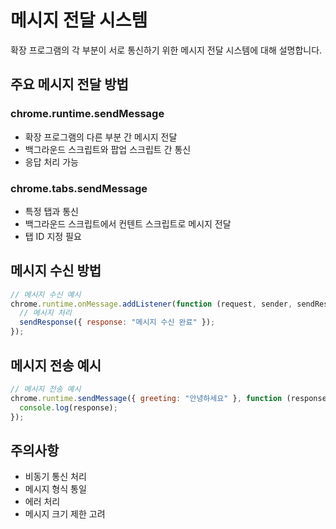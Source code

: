 # 메시지 전달 시스템

확장 프로그램의 각 부분이 서로 통신하기 위한 메시지 전달 시스템에 대해 설명합니다.

## 주요 메시지 전달 방법

### chrome.runtime.sendMessage

- 확장 프로그램의 다른 부분 간 메시지 전달
- 백그라운드 스크립트와 팝업 스크립트 간 통신
- 응답 처리 가능

### chrome.tabs.sendMessage

- 특정 탭과 통신
- 백그라운드 스크립트에서 컨텐트 스크립트로 메시지 전달
- 탭 ID 지정 필요

## 메시지 수신 방법

```javascript
// 메시지 수신 예시
chrome.runtime.onMessage.addListener(function (request, sender, sendResponse) {
  // 메시지 처리
  sendResponse({ response: "메시지 수신 완료" });
});
```

## 메시지 전송 예시

```javascript
// 메시지 전송 예시
chrome.runtime.sendMessage({ greeting: "안녕하세요" }, function (response) {
  console.log(response);
});
```

## 주의사항

- 비동기 통신 처리
- 메시지 형식 통일
- 에러 처리
- 메시지 크기 제한 고려
